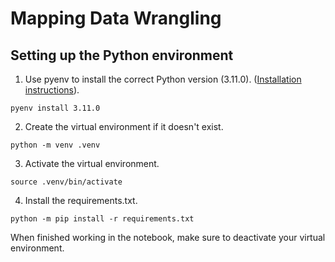 # Mapping Data Wrangling

## Setting up the Python environment

1. Use pyenv to install the correct Python version (3.11.0). ([Installation instructions](https://github.com/pyenv/pyenv)).

```
pyenv install 3.11.0
```

2. Create the virtual environment if it doesn't exist. 

```
python -m venv .venv
```

3. Activate the virtual environment.

```
source .venv/bin/activate
```

4. Install the requirements.txt.

```
python -m pip install -r requirements.txt
```

When finished working in the notebook, make sure to deactivate your virtual environment. 